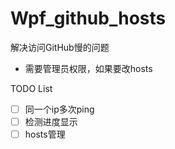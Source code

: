 # **Wpf_github_hosts**

解决访问GitHub慢的问题

- 需要管理员权限，如果要改hosts







TODO List

- [ ] 同一个ip多次ping
- [ ] 检测进度显示
- [ ] hosts管理